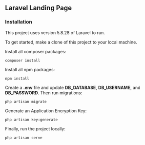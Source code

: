 ## Laravel Landing Page

### Installation

This project uses version 5.8.28 of Laravel to run. 

To get started, make a clone of this project to your local machine.

Install all composer packages:

```
composer install
```

Install all npm packages:

```
npm install
```

Create a **.env** file and update **DB_DATABASE**, **DB_USERNAME**, and **DB_PASSWORD**. Then run migrations:

```
php artisan migrate
```

Generate an Application Encryption Key:  

```
php artisan key:generate
```

Finally, run the project locally:

```
php artisan serve
```
